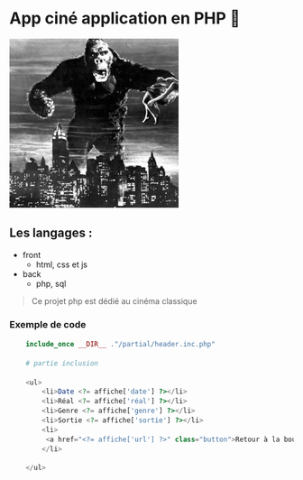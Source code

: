 # App ciné application en PHP 🚀
![cover](./image/king-kong.jpg)

## Les langages :
* front
    - html, css et js
* back
    - php, sql

> Ce projet php est dédié au cinéma classique

### Exemple de code
```php
    include_once __DIR__ ."/partial/header.inc.php"

    # partie inclusion

    <ul>
        <li>Date <?= affiche['date'] ?></li>
        <li>Réal <?= affiche['réal'] ?></li>
        <li>Genre <?= affiche['genre'] ?></li>
        <li>Sortie <?= affiche['sortie'] ?></li>
        <li>
         <a href="<?= affiche['url'] ?>" class="button">Retour à la boutique</a>
        </li>
                
    </ul>

```
